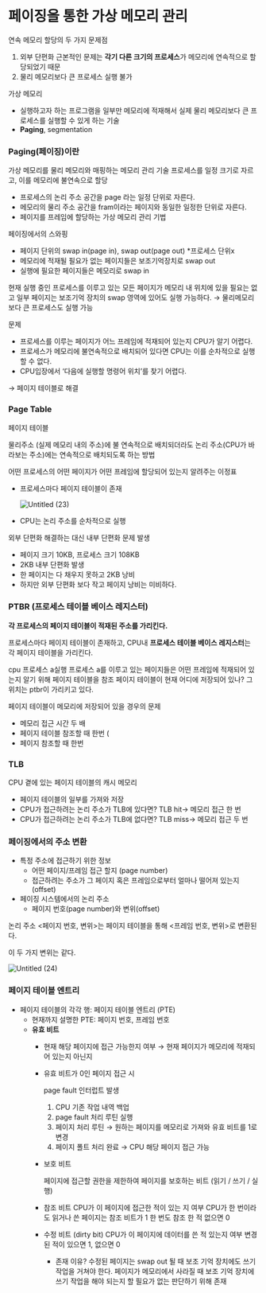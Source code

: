 # 페이징을 통한 가상 메모리 관리

연속 메모리 할당의 두 가지 문제점 

1. 외부 단편화
근본적인 문제는 **각기 다른 크기의 프로세스**가 메모리에 연속적으로 할당되었기 때문
2. 물리 메모리보다 큰 프로세스 실행 불가 

가상 메모리 

- 실행하고자 하는 프로그램을 일부만 메모리에 적재해서 실제 물리 메모리보다 큰 프로세스를 실행할 수 있게 하는 기술
- **Paging**, segmentation

### Paging(페이징)이란
가상 메모리를 물리 메모리와 매핑하는 메모리 관리 기술
프로세스를 일정 크기로 자르고, 이를 메모리에 불연속으로 할당 

- 프로세스의 논리 주소 공간을 page 라는 일정 단위로 자른다.
- 메모리의 물리 주소 공간을 fram이라는 페이지와 동일한 일정한 단위로 자른다.
- 페이지를 프레임에 할당하는 가상 메모리 관리 기법

페이징에서의 스와핑

- 페이지 단위의 swap in(page in), swap out(page out) 
*프로세스 단위x
- 메모리에 적재될 필요가 없는 페이지들은 보조기억장치로 swap out
- 실행에 필요한 페이지들은 메모리로  swap in

현재 실행 중인 프로세스를 이루고 있는 모든 페이지가 메모리 내 위치에 있을 필요는 없고 일부 페이지는 보조기억 장치의 swap 영역에 있어도 실행 가능하다. → 물리메모리보다 큰 프로세스도 실행 가능 

문제 

- 프로세스를 이루는 페이지가 어느 프레임에 적재되어 있는지 CPU가 알기 어렵다.
- 프로세스가 메모리에 불연속적으로 배치되어 있다면 CPU는 이를 순차적으로 실행할 수 없다.
- CPU입장에서 ‘다음에 실행할 명령어 위치’를 찾기 어렵다.

→ 페이지 테이블로 해결

### Page Table

페이지 테이블

물리주소 (실제 메모리 내의 주소)에 불 연속적으로 배치되더라도 논리 주소(CPU가 바라보는 주소)에는 연속적으로 배치되도록 하는 방법  

어떤 프로세스의 어떤 페이지가 어떤 프레임에 할당되어 있는지 알려주는 이정표 

- 프로세스마다 페이지 테이블이 존재
    
    ![Untitled (23)](https://user-images.githubusercontent.com/79884004/236963007-1e038faa-6b1b-4fad-9afa-76de326592ec.png)
    
- CPU는 논리 주소를 순차적으로 실행

외부 단편화 해결하는 대신 내부 단편화 문제 발생

- 페이지 크기 10KB, 프로세스 크기 108KB
- 2KB 내부 단편화 발생
- 한 페이지는 다 채우지 못하고 2KB 낭비
- 하지만 외부 단편화 보다 작고 페이지 낭비는 미비하다.

### PTBR (**프로세스 테이블 베이스 레지스터**)

**각 프로세스의 페이지 테이블이 적재된 주소를 가리킨다.**

프로세스마다 페이지 테이블이 존재하고, CPU내 **프로세스 테이블 베이스 레지스터**는 각 페이지 테이블을 가리킨다. 

cpu 프로세스 a실행 프로세스 a를 이루고 있는 페이지들은 어떤 프레임에 적재되어 있는지 알기 위해 페이지 테이블을 참조 페이지 테이블이 현재 어디에 저장되어 있나? 그 위치는 ptbr이 가리키고 있다.

페이지 테이블이 메모리에 저장되어 있을 경우의 문제

- 메모리 접근 시간 두 배
- 페이지 테이블 참조할 때 한번 (
- 페이지 참조할 때 한번

### TLB

CPU 곁에 있는 페이지 테이블의 캐시 메모리 

- 페이지 테이블의 일부를 가져와 저장
- CPU가 접근하려는 논리 주소가 TLB에 있다면? 
TLB hit→ 메모리 접근 한 번
- CPU가 접근하려는 논리 주소가 TLB에 없다면? 
TLB miss→ 메모리 접근 두 번

### 페이징에서의 주소 변환

- 특정 주소에 접근하기 위한 정보
    - 어떤 페이지/프레임 접근 할지 (page number)
    - 접근하려는 주소가 그 페이지 혹은 프레임으로부터 얼마나 떨어져 있는지 (offset)
- 페이징 시스템에서의 논리 주소
    - 페이지 번호(page number)와 변위(offset)

논리 주소 <페이지 번호, 변위>는 페이지 테이블을 통해 <프레임 번호, 변위>로 변환된다. 

이 두 가지 변위는 같다.

![Untitled (24)](https://user-images.githubusercontent.com/79884004/236963011-9e3ac07d-51cb-45ea-bb43-6e12b1c0dd21.png)

### 페이지 테이블 엔트리

- 페이지 테이블의 각각 행: 페이지 테이블 엔트리 (PTE)
    - 현재까지 설명한 PTE:  페이지 번호, 프레임 번호
    - **유효 비트**
        - 현재 해당 페이지에 접근 가능한지 여부
        → 현재 페이지가 메모리에 적재되어 있는지 아닌지
        - 유효 비트가 0인 페이지 접근 시
            
            page fault 인터럽트 발생
            
            1. CPU 기존 작업 내역 백업
            2. page fault 처리 루틴 실행
            3. 페이지 처리 루틴 → 원하는 페이지를 메모리로 가져와 유효 비트를 1로 변경
            4. 페이지 폴트 처리 완료 → CPU 해당 페이지 접근 가능
        - 보호 비트
            
            페이지에 접근할 권한을 제한하여 페이지를 보호하는 비트 (읽기 / 쓰기 / 실행)
            
        - 참조 비트 
        CPU가 이 페이지에 접근한 적이 있는 지 여부
        CPU가 한 번이라도 읽거나 쓴 페이지는 참조 비트가 1
        한 번도 참조 한 적 없으면 0
        - 수정 비트 (dirty bit)
        CPU가 이 페이지에 데이터를 쓴 적 있는지 여부
        변경된 적이 있으면 1, 없으면 0
            - 존재 이유?
            수정된 페이지는 swap out 될 때 보조 기억 장치에도 쓰기 작업을 거쳐야 한다. 
            페이지가 메모리에서 사라질 때 보조 기억 장치에 쓰기 작업을 해야 되는지 할 필요가 없는 판단하기 위해 존재
